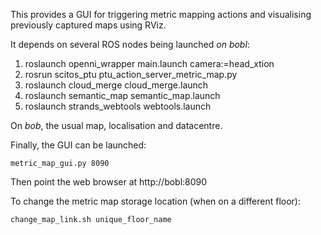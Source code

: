 This provides a GUI for triggering metric mapping actions and visualising
previously captured maps using RViz.

It depends on several ROS nodes being launched *on bobl*:

1. roslaunch openni_wrapper main.launch camera:=head_xtion 
2. rosrun scitos_ptu ptu_action_server_metric_map.py
3. roslaunch cloud_merge cloud_merge.launch
4. roslaunch semantic_map semantic_map.launch
5. roslaunch strands_webtools webtools.launch 

On *bob*, the usual map, localisation and datacentre. 

Finally, the GUI can be launched:

```
metric_map_gui.py 8090
```

Then point the web browser at http://bobl:8090

To change the metric map storage location (when on a different floor):

```
change_map_link.sh unique_floor_name
```

